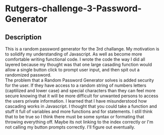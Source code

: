 # Rutgers-challenge-3-Password-Generator


## Description

This is a random password generator for the 3rd challange. My motivation is to solidify my understanding of Javascript. As well as become more comfortable writing functional code. 
I wrote the code the way I did all layered because my thought was that one large casading function would allow a single button click to prompt user input, and then spit out a randomized password.     
The problem that a Random Password Generator solves is added security for the user. If they have access to a random string of numbers letters (captilized and lower case) and special characters than they can feel more secure knowing that it will be more difficult for unwanted persons to access the users private information.
I learned that I have misunderstood how cascading works in Javascript. I thought that you could take a function and stuff it full of variables and more functions and for statements. I still think that to be true so I think there must be some syntax or formating that throwing everything off. Maybe its not linking to the index correctly or I'm not calling my button prompts correctly. I'll figure out eventually.

